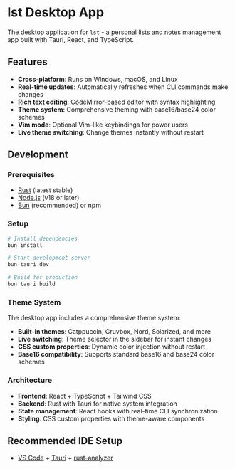 # lst Desktop App

The desktop application for `lst` - a personal lists and notes management app built with Tauri, React, and TypeScript.

## Features

- **Cross-platform**: Runs on Windows, macOS, and Linux
- **Real-time updates**: Automatically refreshes when CLI commands make changes
- **Rich text editing**: CodeMirror-based editor with syntax highlighting
- **Theme system**: Comprehensive theming with base16/base24 color schemes
- **Vim mode**: Optional Vim-like keybindings for power users
- **Live theme switching**: Change themes instantly without restart

## Development

### Prerequisites

- [Rust](https://rustup.rs/) (latest stable)
- [Node.js](https://nodejs.org/) (v18 or later)
- [Bun](https://bun.sh/) (recommended) or npm

### Setup

```bash
# Install dependencies
bun install

# Start development server
bun tauri dev

# Build for production
bun tauri build
```

### Theme System

The desktop app includes a comprehensive theme system:

- **Built-in themes**: Catppuccin, Gruvbox, Nord, Solarized, and more
- **Live switching**: Theme selector in the sidebar for instant changes
- **CSS custom properties**: Dynamic color injection without restart
- **Base16 compatibility**: Supports standard base16 and base24 color schemes

### Architecture

- **Frontend**: React + TypeScript + Tailwind CSS
- **Backend**: Rust with Tauri for native system integration
- **State management**: React hooks with real-time CLI synchronization
- **Styling**: CSS custom properties with theme-aware components

## Recommended IDE Setup

- [VS Code](https://code.visualstudio.com/) + [Tauri](https://marketplace.visualstudio.com/items?itemName=tauri-apps.tauri-vscode) + [rust-analyzer](https://marketplace.visualstudio.com/items?itemName=rust-lang.rust-analyzer)
